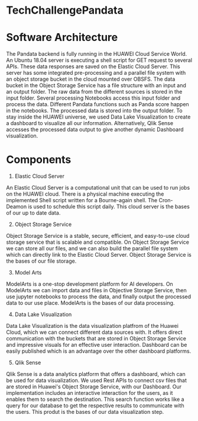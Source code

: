 # TechChallengePandata

# Software Architecture
The Pandata backend is fully running in the HUAWEI Cloud Service World. An Ubuntu 18.04 server is executing a shell script for GET request to several APIs. These data responses are saved on the Elastic Cloud Server. This server has some integrated pre-processing and a parallel file system with an object storage bucket in the cloud mounted over OBSFS. The data bucket in the Object Storage Service has a file structure with an input and an output folder. The raw data from the different sources is stored in the input folder. Several processing Notebooks access this input folder and process the data. Different Pandata functions such as Panda score happen in the notebooks. The processed data is stored into the output folder. To stay inside the HUAWEI universe, we used Data Lake Visualization to create a dashboard to visualize all our information. Alternatively, Qlik Sense accesses the processed data output to give another dynamic Dashboard visualization.

# Components
1)	Elastic Cloud Server

An Elastic Cloud Server is a computational unit that can be used to run jobs on the HUAWEI cloud. There is a physical machine executing the implemented Shell script written for a Bourne-again shell. The Cron-Deamon is used to schedule this script daily. This cloud server is the bases of our up to date data.

2)	Object Storage Service

Object Storage Service is a stable, secure, efficient, and easy-to-use cloud storage service that is scalable and compatible. On Object Storage Service we can store all our files, and we can also build the parallel file system which can directly link to the Elastic Cloud Server. Object Storage Service is the bases of our file storage.

3)	Model Arts

ModelArts is a one-stop development platform for AI developers. On ModelArts we can import data and files in Objective Storage Service, then use jupyter notebooks to process the data, and finally output the processed data to our use place. ModelArts is the bases of our data processing.

4)	Data Lake Visualization

Data Lake Visualization is the data visualization platfrom of the Huawei Cloud, which we can connect different data sources with.  It offers direct communication with the buckets that are stored in Object Storage Service and impressive visuals for an effective user interaction. Dashboard can be easily published which is an advantage over the other dashboard platforms.

5)	Qlik Sense

Qlik Sense is a data analytics platform that offers a dashboard, which can be used for data visualization. We used Rest APIs to connect csv files that are stored in Huawei's Object Storage Service, with our Dashboard. Our implementation includes an interactive interaction for the users, as it enables them to search the destination. This search function works like a query for our database to get the respective results to communicate with the users. This produt is the bases of our data visualization step.
